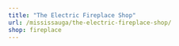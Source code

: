 ```yaml
---
title: "The Electric Fireplace Shop"
url: /mississauga/the-electric-fireplace-shop/
shop: fireplace
---
```

